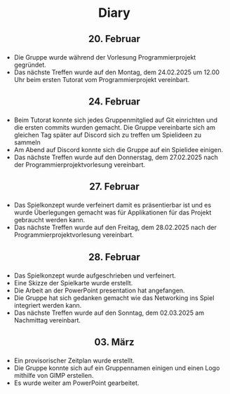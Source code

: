 #  <p align="center"> Diary
##  <p align="center"> 20. Februar
* Die Gruppe wurde während der Vorlesung Programmierprojekt gegründet.
* Das nächste Treffen wurde auf den Montag, dem 24.02.2025 um 12.00 Uhr beim ersten Tutorat vom Programmierprojekt vereinbart.
##  <p align="center"> 24. Februar
* Beim Tutorat konnte sich jedes Gruppenmitglied auf Git einrichten und die ersten commits wurden gemacht. Die Gruppe vereinbarte sich am gleichen Tag später auf Discord sich zu treffen um Spielideen zu sammeln
* Am Abend auf Discord konnte sich die Gruppe auf ein Spielidee einigen.
* Das nächste Treffen wurde auf den Donnerstag, dem 27.02.2025 nach der Programmierprojektvorlesung vereinbart.
##  <p align="center"> 27. Februar
* Das Spielkonzept wurde verfeinert damit es präsentierbar ist und es wurde Überlegungen gemacht was für Applikationen für das Projekt gebraucht werden kann.
* Das nächste Treffen wurde auf den Freitag, dem 28.02.2025 nach der Programmierprojektvorlesung vereinbart.
##  <p align="center"> 28. Februar
* Das Spielkonzept wurde aufgeschrieben und verfeinert. 
* Eine Skizze der Spielkarte wurde erstellt.
* Die Arbeit an der PowerPoint presentation hat angefangen.
* Die Gruppe hat sich gedanken gemacht wie das Networking ins Spiel integriert werden kann.
* Das nächste Treffen wurde auf den Sonntag, dem 02.03.2025 am Nachmittag vereinbart.
##  <p align="center"> 03. März
* Ein provisorischer Zeitplan wurde erstellt.
* Die Gruppe konnte sich auf ein Gruppennamen einigen und einen Logo mithilfe von GIMP erstellen.
* Es wurde weiter am PowerPoint gearbeitet.

